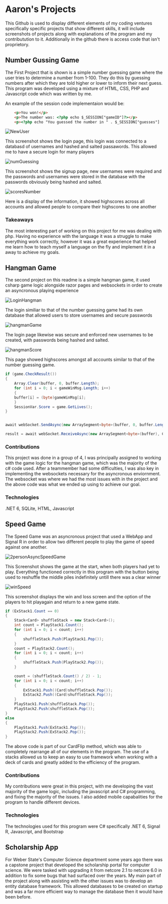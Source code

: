# Aaron's Projects
 This Github is used to display different elements of my coding ventures specifically specific projects that show different skills, it will
 include screenshots of projects along with explanations of the program and my contributution to it. Additionally in the github there is access 
 code that isn't proprietory. 

## Number Gussing Game
The First Project that is shown is a simple number guessing game where the user tries to determine a number from 1-100.
They do this by guessing numbers after which they are told higher or lower to inform their next guess.
This program was developed using a mixture of HTML, CSS, PHP and Javascript code which was written by me.

An example of the session code implementaion would be:
```html
    <p>You won!</p>
    <p>The number was: <?php echo $_SESSION["gameID"]?></p>
    <p><?php echo "You guessed the number in " . $_SESSION["guesses"] . " guesses!"?></p>
```

![NewUser](https://user-images.githubusercontent.com/74752965/162883924-6bf21820-5691-4bb9-ae46-81b8d6c8cd9e.PNG)

This screenshot shows the login page, this login was connected to a databasd of usernames and hashed and salted
passawords. This allowed me to have a secure login for many players

![numGuessing](https://user-images.githubusercontent.com/74752965/162883942-ac6a2ac5-5c8a-48a6-be24-0b571fce623c.PNG)

This screenshot shows the signup page, new usernames were required and the passwords and usernames were stored in the
database with the passwords obviously being hashed and salted.

![scoresNumber](https://user-images.githubusercontent.com/74752965/162883964-853788ca-7ee4-4409-86ea-26ef9581d0fb.PNG)

Here is a display of the information, it showed highscores across all accounts and allowed people to compare their highscores
to one another

### Takeaways
The most interesting part of working on this project for me was dealing with php. Having no experience with the language
it was a struggle to make everything work correctly, however it was a great experience that helped me learn how to 
teach myself a language on the fly and implement it in a away to achieve my goals.

## Hangman Game
The second project on this readme is a simple hangman game, it used csharp game logic alongside razor pages and
websockets in order to create an asyncronous playing experience

![LoginHangman](https://user-images.githubusercontent.com/74752965/162883997-b6547089-d6f2-4230-b099-9847a5cc80cb.PNG)

The login similiar to that of the number guessing game had its own database that allowed users to store usernames and
secure passwords

![hangmanGame](https://user-images.githubusercontent.com/74752965/162884008-2cd98171-4cb0-4b50-905f-1e1d53c975f7.png)

The login page likewise was secure and enforced new usernames to be created, with passwords being hashed and salted.

![hangmanScore](https://user-images.githubusercontent.com/74752965/162884018-a673e999-7165-4b04-b707-3e321839f15f.png)

This page showed highscores amongst all accounts similar to that of the number guessing game.
```c#
if (game.CheckResult())
{
    Array.Clear(buffer, 0, buffer.Length);
    for (int i = 0; i < gameWinMsg.Length; i++)
    {
	buffer[i] = (byte)gameWinMsg[i];
    }
    SessionVar.Score = game.GetLives();
} 


await webSocket.SendAsync(new ArraySegment<byte>(buffer, 0, buffer.Length), result.MessageType, result.EndOfMessage, CancellationToken.None);

result = await webSocket.ReceiveAsync(new ArraySegment<byte>(buffer), CancellationToken.None);
```
### Contributions

This project was done in a group of 4, I was principally assigned to working with the game logic for the hangman game, which
was the majority of the c# code used. After a teammember had some difficulties, I was also key in implementing the websockets
necessary for the asyncronous enviornment. The websocket was where we had the most issues with in the project and the above code was what we
ended up using to achieve our goal.

### Technologies
.NET 6, SQLite, HTML, Javascript

## Speed Game

The Speed Game was an asyncronous project that used a WebApp and Signal R in order to allow two different people to play the game
of speed against one another.

![2personAsyncSpeedGame](https://user-images.githubusercontent.com/74752965/162884058-f3c258d7-1870-44ec-a10f-47adfc85296f.PNG)

This Screenshot shows the game at the start, when both players had yet to play. Everything functioned correctly in this program
with the button being used to reshuffle the middle piles indefinitely untill there was a clear winner

![winSpeed](https://user-images.githubusercontent.com/74752965/162884066-9495058d-8944-405c-b3a5-9fb1048f7fc2.PNG)

This screenshot displays the win and loss screen and the option of the players to hit playagain and return to a new game state.
```c#
if (ExStack1.Count == 0)
{
    Stack<Card> shuffleStack = new Stack<Card>();
    int count = PlayStack1.Count();
    for (int i = 0; i < count; i++)
    {
        shuffleStack.Push(PlayStack1.Pop());
    }
    count = PlayStack2.Count();
    for (int i = 0; i < count; i++)
    {
        shuffleStack.Push(PlayStack2.Pop());
    }

    count = (shuffleStack.Count() / 2) - 1;
    for (int i = 0; i < count; i++)
    {
        ExStack1.Push((Card)shuffleStack.Pop());
        ExStack2.Push((Card)shuffleStack.Pop());
    }
    PlayStack1.Push(shuffleStack.Pop());
    PlayStack2.Push(shuffleStack.Pop());
}
else
{
    PlayStack1.Push(ExStack1.Pop());
    PlayStack2.Push(ExStack2.Pop());
} 
```
The above code is part of our CardFlip method, which was able to completely rearrange all of our elements in the program.
The use of a stacks allowed us to keep an easy to use framework when working with a deck of cards and greatly added to 
the efficiency of the program.

### Contributions
My contributions were great in this project, with me developing the vast majority of the game logic, including the javascript
and C# programming, and fixing the majority of the issues. I also added mobile capabalities for the program to handle different
devices.

### Technologies
The technologies used for this program were C# specifically .NET 6, Signal R, Javascript, and Bootstrap
## Scholarship App
For Weber State's Computer Science department some years ago there was a capstone project that developed the scholarship portal
for computer science. We were tasked with upgrading it from netcore 2.1 to netcore 6.0 in addition to fix some bugs that had
surfaced over the years. My main part of the project along with assisting with the other issues was to develop an entity database
framework. This allowed databases to be created on startup and was a far more efficient way to manage the database then it would have
been before.

